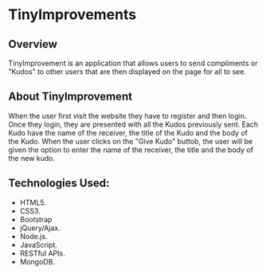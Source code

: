 # TinyImprovements

## Overview

TinyImprovement is an application that allows users to send compliments or "Kudos" to other users that are then displayed on the page for all to see.

## About TinyImprovement

When the user first visit the website they have to register and then login. Once they login, they are presented  with all the Kudos previously sent. Each Kudo have the name of the receiver, the title of the Kudo and the body of the Kudo.
When the user clicks on the "Give Kudo" buttob, the user will be given the option to enter the name of the receiver, the title and the body of the new kudo.

## Technologies Used:

* HTML5.
* CSS3.
* Bootstrap
* jQuery/Ajax.
* Node.js.
* JavaScript.
* RESTful APIs.
* MongoDB.